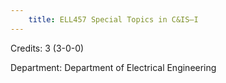 ```yaml
---
    title: ELL457 Special Topics in C&IS–I
---
```

Credits: 3 (3-0-0)

Department: Department of Electrical Engineering

